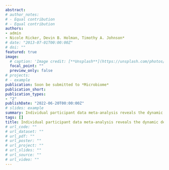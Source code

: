 ```yaml
---
abstract: 
# author_notes:
# - Equal contribution
# - Equal contribution
authors:
- admin
- Nicole Ricker, Devin B. Holman, Timothy A. Johnson*
# date: "2013-07-01T00:00:00Z"
# doi: ""
featured: true
image:
  # caption: 'Image credit: [**Unsplash**](https://unsplash.com/photos/pLCdAaMFLTE)'
  focal_point: ""
  preview_only: false
# projects:
# - example
publication: Soon be submitted to *Microbiome*
publication_short:
publication_types:
- "2"
publishDate: "2022-06-20T00:00:00Z"
# slides: example
summary: Individual participant data meta-analysis reveals the dynamic development of the gut microbiome in commercial pigs.
tags: []
title: Individual participant data meta-analysis reveals the dynamic development of the gut microbiome in commercial pigs
# url_code: ""
# url_dataset: ""
# url_pdf: ""
# url_poster: ""
# url_project: ""
# url_slides: ""
# url_source: ""
# url_video: ""
---
```


